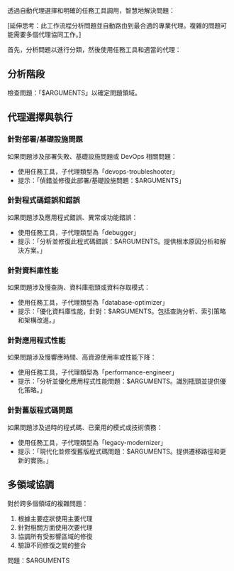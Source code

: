 透過自動代理選擇和明確的任務工具調用，智慧地解決問題：

[延伸思考：此工作流程分析問題並自動路由到最合適的專業代理。複雜的問題可能需要多個代理協同工作。]

首先，分析問題以進行分類，然後使用任務工具和適當的代理：

## 分析階段
檢查問題：「$ARGUMENTS」以確定問題領域。

## 代理選擇與執行

### 針對部署/基礎設施問題
如果問題涉及部署失敗、基礎設施問題或 DevOps 相關問題：
- 使用任務工具，子代理類型為「devops-troubleshooter」
- 提示：「偵錯並修復此部署/基礎設施問題：$ARGUMENTS」

### 針對程式碼錯誤和錯誤
如果問題涉及應用程式錯誤、異常或功能錯誤：
- 使用任務工具，子代理類型為「debugger」
- 提示：「分析並修復此程式碼錯誤：$ARGUMENTS。提供根本原因分析和解決方案。」

### 針對資料庫性能
如果問題涉及慢查詢、資料庫瓶頸或資料存取模式：
- 使用任務工具，子代理類型為「database-optimizer」
- 提示：「優化資料庫性能，針對：$ARGUMENTS。包括查詢分析、索引策略和架構改進。」

### 針對應用程式性能
如果問題涉及慢響應時間、高資源使用率或性能下降：
- 使用任務工具，子代理類型為「performance-engineer」
- 提示：「分析並優化應用程式性能問題：$ARGUMENTS。識別瓶頸並提供優化策略。」

### 針對舊版程式碼問題
如果問題涉及過時的程式碼、已棄用的模式或技術債務：
- 使用任務工具，子代理類型為「legacy-modernizer」
- 提示：「現代化並修復舊版程式碼問題：$ARGUMENTS。提供遷移路徑和更新的實施。」

## 多領域協調
對於跨多個領域的複雜問題：
1. 根據主要症狀使用主要代理
2. 針對相關方面使用次要代理
3. 協調所有受影響區域的修復
4. 驗證不同修復之間的整合

問題：$ARGUMENTS